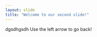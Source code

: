 ```yaml
---
layout: slide
title: "Welcome to our second slide!"
---
```

dgsdhgsdh
Use the left arrow to go back!
